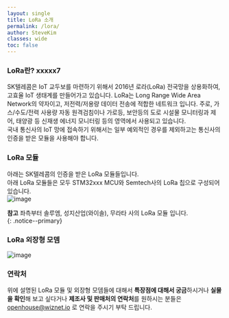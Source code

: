 ```yaml
---
layout: single
title: LoRa 소개 
permalink: /lora/
author: SteveKim
classes: wide
toc: false
---
```



### LoRa란? xxxxx7

SK텔레콤은 IoT 교두보를 마련하기 위해서 2016년 로라(LoRa) 전국망을 상용화하여, 고효율 IoT 생태계를 만들어가고 있습니다. LoRa는 Long Range Wide Area Network의 약자이고, 저전력/저용량 데이터 전송에 적합한 네트워크 입니다. 주로, 가스/수도/전력 사용량 자동 원격검침이나 가로등, 보안등의 도로 시설물 모니터링과 제어, 태양광 등 신재생 에너지 모니터링 등의 영역에서 사용되고 있습니다.   
국내 통신사의 IoT 망에 접속하기 위해서는 일부 예외적인 경우를 제외하고는 통신사의 인증을 받은 모듈을 사용해야 합니다.   

### LoRa 모듈
아래는 SK텔레콤의 인증을 받은 LoRa 모듈들입니다.     
아래 LoRa 모듈들은 모두 STM32xxx MCU와 Semtech사의 LoRa 칩으로 구성되어 있습니다.    
![image](https://user-images.githubusercontent.com/2126804/156309673-639d8b6a-7376-4fa4-87e5-7974601d3d72.png)

**참고** 
좌측부터 솔루엠, 성지산업(와이솔), 무라타 사의 LoRa 모듈 입니다.   
{: .notice--primary}


### LoRa 외장형 모뎀  
![image](https://user-images.githubusercontent.com/2126804/156309721-7aa68384-97f7-4636-8994-7be979bc6443.png)

### 연락처
위에 설명된 LoRa 모듈 및 외장형 모뎀들에 대해서 **특장점에 대해서 궁금**하시거나 **실물을 확인**해 보고 싶다거나 **제조사 및 판매처의 연락처**를 원하시는 분들은 [openhouse@wiznet.io](mailto:openhouse@wiznet.io) 로 연락을 주시기 부탁 드립니다.    

